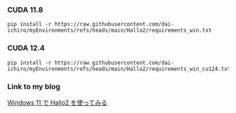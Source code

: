 ### CUDA 11.8
~~~
pip install -r https://raw.githubusercontent.com/dai-ichiro/myEnvironments/refs/heads/main/Hallo2/requirements_win.txt
~~~
### CUDA 12.4
~~~
pip install -r https://raw.githubusercontent.com/dai-ichiro/myEnvironments/refs/heads/main/Hallo2/requirements_win_cu124.txt
~~~

### Link to my blog
[Windows 11 で Hallo2 を使ってみる](https://touch-sp.hatenablog.com/entry/2024/11/01/131541)
